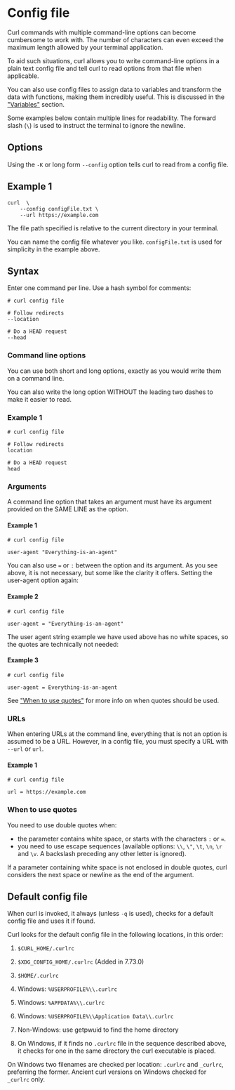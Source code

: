 # Config file

Curl commands with multiple command-line options can become cumbersome to work with. The number of characters can even exceed the maximum length allowed by your terminal application. 

To aid such situations, curl allows you to write command-line options in a plain text config file and tell curl to read options from that file when applicable. 

You can also use config files to assign data to variables and transform the data with functions, making them incredibly useful. This is discussed in the ["Variables"](https://everything.curl.dev/cmdline/variables) section.

Some examples below contain multiple lines for readability. The forward slash (`\`) is used to instruct the terminal to ignore the newline.

## Options

Using the `-K` or long form `--config` option tells curl to read from a config file.

## Example 1

    curl  \
        --config configFile.txt \
        --url https://example.com

The file path specified is relative to the current directory in your terminal.

You can name the config file whatever you like. `configFile.txt` is used for
simplicity in the example above.

## Syntax

Enter one command per line. Use a hash symbol for comments:


    # curl config file

    # Follow redirects
    --location

    # Do a HEAD request
    --head


### Command line options

You can use both short and long options, exactly as you would write them on a command line. 

You can also write the long option WITHOUT the leading two dashes to make
it easier to read. 

### Example 1

    # curl config file

    # Follow redirects
    location

    # Do a HEAD request
    head

### Arguments

A command line option that takes an argument must have its argument provided on
the SAME LINE as the option. 

#### Example 1

    # curl config file

    user-agent "Everything-is-an-agent"

You can also use `=` or `:` between the option and its argument. As you see
above, it is not necessary, but some like the clarity it offers. Setting the
user-agent option again:

#### Example 2

    # curl config file

    user-agent = "Everything-is-an-agent"

The user agent string example we have used above has no white spaces, so the quotes are technically not needed:

#### Example 3

    # curl config file

    user-agent = Everything-is-an-agent

See ["When to use quotes"](#when-to-use-quotes) for more info on when quotes should be used.

### URLs

When entering URLs at the command line, everything that is not an option is assumed to be a URL. However, in a config file, you must specify a URL with `--url` or `url`.

#### Example 1

    # curl config file

    url = https://example.com

### When to use quotes

You need to use double quotes when:

* the parameter contains white space, or starts with the characters `:` or `=`.
* you need to use escape sequences (available options: `\\`, `\"`, `\t`, `\n`, `\r` and `\v`. A backslash preceding any other letter is ignored).

If a parameter containing white space is not enclosed in double quotes, curl
considers the next space or newline as the end of the argument.

## Default config file

When curl is invoked, it always (unless `-q` is used), checks for a default
config file and uses it if found.

Curl looks for the default config file in the following locations, in this order:

1) `$CURL_HOME/.curlrc`

2) `$XDG_CONFIG_HOME/.curlrc` (Added in 7.73.0)

3) `$HOME/.curlrc`

4) Windows: `%USERPROFILE%\\.curlrc`

5) Windows: `%APPDATA%\\.curlrc`

6) Windows: `%USERPROFILE%\\Application Data\\.curlrc`

7) Non-Windows: use getpwuid to find the home directory

8) On Windows, if it finds no `.curlrc` file in the sequence described above,
it checks for one in the same directory the curl executable is placed.

On Windows two filenames are checked per location: `.curlrc` and `_curlrc`,
preferring the former. Ancient curl versions on Windows checked for `_curlrc`
only.
